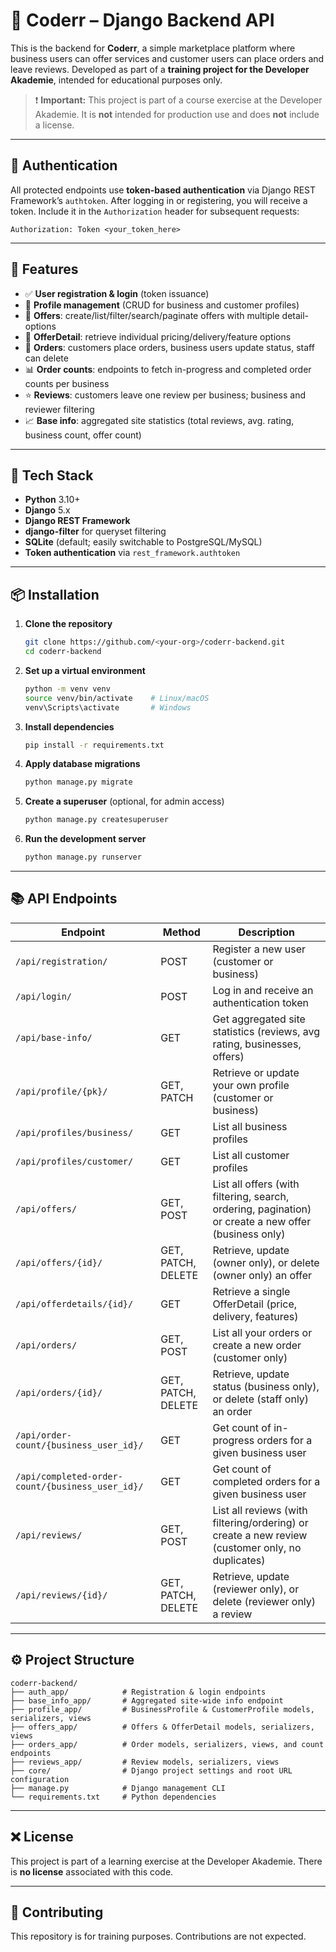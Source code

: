 # 🚀 Coderr – Django Backend API

This is the backend for **Coderr**, a simple marketplace platform where business users can offer services and customer users can place orders and leave reviews.
Developed as part of a **training project for the Developer Akademie**, intended for educational purposes only.

> ❗ **Important:** This project is part of a course exercise at the Developer Akademie.
> It is **not** intended for production use and does **not** include a license.

---

## 🔑 Authentication

All protected endpoints use **token-based authentication** via Django REST Framework’s `authtoken`.
After logging in or registering, you will receive a token. Include it in the `Authorization` header for subsequent requests:

```
Authorization: Token <your_token_here>
```

---

## 🚀 Features

* ✅ **User registration & login** (token issuance)
* 👤 **Profile management** (CRUD for business and customer profiles)
* 🛒 **Offers**: create/list/filter/search/paginate offers with multiple detail-options
* 📄 **OfferDetail**: retrieve individual pricing/delivery/feature options
* 📝 **Orders**: customers place orders, business users update status, staff can delete
* 📊 **Order counts**: endpoints to fetch in-progress and completed order counts per business
* ⭐ **Reviews**: customers leave one review per business; business and reviewer filtering
* 📈 **Base info**: aggregated site statistics (total reviews, avg. rating, business count, offer count)

---

## 🧱 Tech Stack

* **Python** 3.10+
* **Django** 5.x
* **Django REST Framework**
* **django-filter** for queryset filtering
* **SQLite** (default; easily switchable to PostgreSQL/MySQL)
* **Token authentication** via `rest_framework.authtoken`

---

## 📦 Installation

1. **Clone the repository**

   ```bash
   git clone https://github.com/<your-org>/coderr-backend.git
   cd coderr-backend
   ```

2. **Set up a virtual environment**

   ```bash
   python -m venv venv
   source venv/bin/activate    # Linux/macOS
   venv\Scripts\activate       # Windows
   ```

3. **Install dependencies**

   ```bash
   pip install -r requirements.txt
   ```

4. **Apply database migrations**

   ```bash
   python manage.py migrate
   ```

5. **Create a superuser** (optional, for admin access)

   ```bash
   python manage.py createsuperuser
   ```

6. **Run the development server**

   ```bash
   python manage.py runserver
   ```

---

## 📚 API Endpoints

| Endpoint                                         | Method             | Description                                                                                          |
| ------------------------------------------------ | ------------------ | ---------------------------------------------------------------------------------------------------- |
| `/api/registration/`                             | POST               | Register a new user (customer or business)                                                           |
| `/api/login/`                                    | POST               | Log in and receive an authentication token                                                           |
| `/api/base-info/`                                | GET                | Get aggregated site statistics (reviews, avg rating, businesses, offers)                             |
| `/api/profile/{pk}/`                             | GET, PATCH         | Retrieve or update your own profile (customer or business)                                           |
| `/api/profiles/business/`                        | GET                | List all business profiles                                                                           |
| `/api/profiles/customer/`                        | GET                | List all customer profiles                                                                           |
| `/api/offers/`                                   | GET, POST          | List all offers (with filtering, search, ordering, pagination) or create a new offer (business only) |
| `/api/offers/{id}/`                              | GET, PATCH, DELETE | Retrieve, update (owner only), or delete (owner only) an offer                                       |
| `/api/offerdetails/{id}/`                        | GET                | Retrieve a single OfferDetail (price, delivery, features)                                            |
| `/api/orders/`                                   | GET, POST          | List all your orders or create a new order (customer only)                                           |
| `/api/orders/{id}/`                              | GET, PATCH, DELETE | Retrieve, update status (business only), or delete (staff only) an order                             |
| `/api/order-count/{business_user_id}/`           | GET                | Get count of in-progress orders for a given business user                                            |
| `/api/completed-order-count/{business_user_id}/` | GET                | Get count of completed orders for a given business user                                              |
| `/api/reviews/`                                  | GET, POST          | List all reviews (with filtering/ordering) or create a new review (customer only, no duplicates)     |
| `/api/reviews/{id}/`                             | GET, PATCH, DELETE | Retrieve, update (reviewer only), or delete (reviewer only) a review                                 |

---

## ⚙️ Project Structure

```
coderr-backend/
├── auth_app/            # Registration & login endpoints
├── base_info_app/       # Aggregated site-wide info endpoint
├── profile_app/         # BusinessProfile & CustomerProfile models, serializers, views
├── offers_app/          # Offers & OfferDetail models, serializers, views
├── orders_app/          # Order models, serializers, views, and count endpoints
├── reviews_app/         # Review models, serializers, views
├── core/                # Django project settings and root URL configuration
├── manage.py            # Django management CLI
└── requirements.txt     # Python dependencies
```

---

## ❌ License

This project is part of a learning exercise at the Developer Akademie.
There is **no license** associated with this code.

---

## 🙌 Contributing

This repository is for training purposes. Contributions are not expected.
